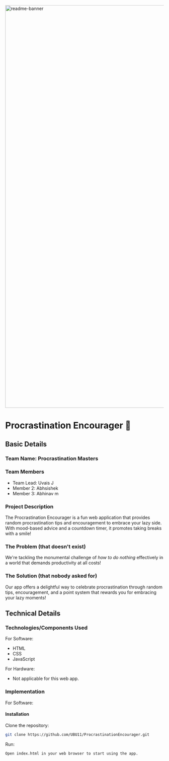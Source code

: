 <img width="1280" alt="readme-banner" src="https://github.com/user-attachments/assets/35332e92-44cb-425b-9dff-27bcf1023c6c">

# Procrastination Encourager 🎯

## Basic Details
### Team Name: Procrastination Masters

### Team Members
- Team Lead: Uvais J
- Member 2: Abhsishek
- Member 3: Abhinav m

### Project Description
The Procrastination Encourager is a fun web application that provides random procrastination tips and encouragement to embrace your lazy side. With mood-based advice and a countdown timer, it promotes taking breaks with a smile!

### The Problem (that doesn't exist)
We're tackling the monumental challenge of *how to do nothing* effectively in a world that demands productivity at all costs!

### The Solution (that nobody asked for)
Our app offers a delightful way to celebrate procrastination through random tips, encouragement, and a point system that rewards you for embracing your lazy moments!

## Technical Details
### Technologies/Components Used
For Software:
- HTML
- CSS
- JavaScript

For Hardware:
- Not applicable for this web app.

### Implementation
For Software:
#### Installation
Clone the repository:
```bash
git clone https://github.com/UBU11/ProcrastinationEncourager.git
```

Run:
```
Open index.html in your web browser to start using the app.
```